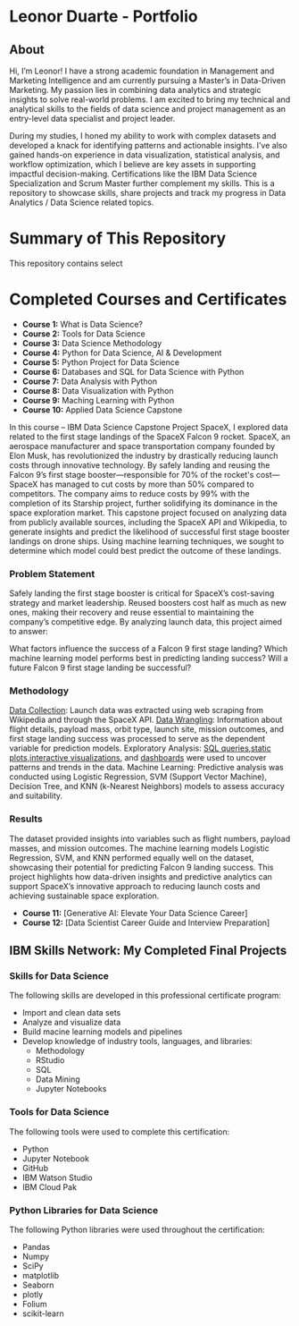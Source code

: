 # Leonor Duarte - Portfolio
## About
Hi, I’m Leonor! I have a strong academic foundation in Management and Marketing Intelligence and am currently pursuing a Master’s in Data-Driven Marketing. My passion lies in combining data analytics and strategic insights to solve real-world problems. I am excited to bring my technical and analytical skills to the fields of data science and project management as an entry-level data specialist and project leader.

During my studies, I honed my ability to work with complex datasets and developed a knack for identifying patterns and actionable insights. I’ve also gained hands-on experience in data visualization, statistical analysis, and workflow optimization, which I believe are key assets in supporting impactful decision-making. Certifications like the IBM Data Science Specialization and Scrum Master further complement my skills.
This is a repository to showcase skills, share projects and track my progress in Data Analytics / Data Science related topics.

# Summary of This Repository
This repository contains select 

# Completed Courses and Certificates
- **Course 1:** What is Data Science?
- **Course 2:** Tools for Data Science
- **Course 3:** Data Science Methodology
- **Course 4:** Python for Data Science, AI & Development
- **Course 5:** Python Project for Data Science
- **Course 6:** Databases and SQL for Data Science with Python
- **Course 7:** Data Analysis with Python
- **Course 8:** Data Visualization with Python
- **Course 9:** Maching Learning with Python
- **Course 10:** Applied Data Science Capstone

In this course – IBM Data Science Capstone Project SpaceX, I explored data related to the first stage landings of the SpaceX Falcon 9 rocket. SpaceX, an aerospace manufacturer and space transportation company founded by Elon Musk, has revolutionized the industry by drastically reducing launch costs through innovative technology. By safely landing and reusing the Falcon 9’s first stage booster—responsible for 70% of the rocket's cost—SpaceX has managed to cut costs by more than 50% compared to competitors. The company aims to reduce costs by 99% with the completion of its Starship project, further solidifying its dominance in the space exploration market.
This capstone project focused on analyzing data from publicly available sources, including the SpaceX API and Wikipedia, to generate insights and predict the likelihood of successful first stage booster landings on drone ships. Using machine learning techniques, we sought to determine which model could best predict the outcome of these landings.

### Problem Statement
Safely landing the first stage booster is critical for SpaceX’s cost-saving strategy and market leadership. Reused boosters cost half as much as new ones, making their recovery and reuse essential to maintaining the company’s competitive edge. By analyzing launch data, this project aimed to answer:

What factors influence the success of a Falcon 9 first stage landing?
Which machine learning model performs best in predicting landing success?
Will a future Falcon 9 first stage landing be successful?

### Methodology
[Data Collection](https://github.com/leonorduarte/LeonorDuarte-IBM-data-sciense-certificate/blob/main/1Capstone_Leonor%20Duarte_Data_Collection.ipynb): Launch data was extracted using web scraping from Wikipedia and through the SpaceX API. 
[Data Wrangling](https://github.com/leonorduarte/LeonorDuarte-IBM-data-sciense-certificate/blob/main/3-Capstone_LeonorDuarte_Data_Wrangling%20(2).ipynb): Information about flight details, payload mass, orbit type, launch site, mission outcomes, and first stage landing success was processed to serve as the dependent variable for prediction models. 
Exploratory Analysis: [SQL queries](https://github.com/leonorduarte/LeonorDuarte-IBM-data-sciense-certificate/blob/main/4_Capstone_LeonorDuarte_EDA_SQL%20(2).ipynb),[static plots](https://github.com/leonorduarte/LeonorDuarte-IBM-data-sciense-certificate/blob/main/6_LeonorDuarte_Launch_Site_Location%20(1).ipynb),[interactive visualizations](https://github.com/leonorduarte/LeonorDuarte-IBM-data-sciense-certificate/blob/main/5_Capstone_LeonorDuarte_EDA_Data_Visualization%20(1).ipynb), and [dashboards](https://github.com/leonorduarte/LeonorDuarte-IBM-data-sciense-certificate/blob/main/7-App) were used to uncover patterns and trends in the data. 
Machine Learning: Predictive analysis was conducted using Logistic Regression, SVM (Support Vector Machine), Decision Tree, and KNN (k-Nearest Neighbors) models to assess accuracy and suitability.

### Results
The dataset provided insights into variables such as flight numbers, payload masses, and mission outcomes. The machine learning models Logistic Regression, SVM, and KNN performed equally well on the dataset, showcasing their potential for predicting Falcon 9 landing success.
This project highlights how data-driven insights and predictive analytics can support SpaceX’s innovative approach to reducing launch costs and achieving sustainable space exploration.

- **Course 11:** [Generative AI: Elevate Your Data Science Career]
- **Course 12:** [Data Scientist Career Guide and Interview Preparation]
## IBM Skills Network: My Completed Final Projects
### Skills for Data Science
The following skills are developed in this professional certificate program:
- Import and clean data sets
- Analyze and visualize data
- Build macine learning models and pipelines
- Develop knowledge of industry tools, languages, and libraries:
  - Methodology
  - RStudio
  - SQL
  - Data Mining
  - Jupyter Notebooks
### Tools for Data Science
The following tools were used to complete this certification:
- Python
- Jupyter Notebook
- GitHub
- IBM Watson Studio
- IBM Cloud Pak
### Python Libraries for Data Science
The following Python libraries were used throughout the certification:
- Pandas
- Numpy
- SciPy
- matplotlib
- Seaborn
- plotly
- Folium
- scikit-learn
